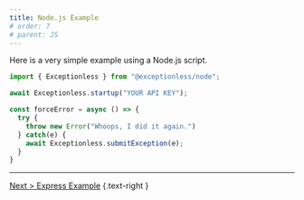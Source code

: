 ```yaml
---
title: Node.js Example
# order: 7
# parent: JS
---
```

Here is a very simple example using a Node.js script.

```js
import { Exceptionless } from "@exceptionless/node";

await Exceptionless.startup("YOUR API KEY");

const forceError = async () => {
  try {
    throw new Error("Whoops, I did it again.")
  } catch(e) {
    await Exceptionless.submitException(e);
  }
}
```

---

[Next > Express Example](express-example.md) {.text-right }
